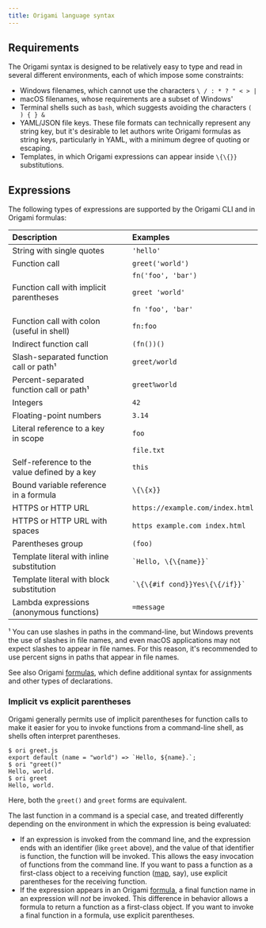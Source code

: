 ```yaml
---
title: Origami language syntax
---
```


## Requirements

The Origami syntax is designed to be relatively easy to type and read in several different environments, each of which impose some constraints:

- Windows filenames, which cannot use the characters `\ / : * ? " < > |`
- macOS filenames, whose requirements are a subset of Windows'
- Terminal shells such as `bash`, which suggests avoiding the characters `( ) { } &`
- YAML/JSON file keys. These file formats can technically represent any string key, but it's desirable to let authors write Origami formulas as string keys, particularly in YAML, with a minimum degree of quoting or escaping.
- Templates, in which Origami expressions can appear inside `\{\{}}` substitutions.

## Expressions

The following types of expressions are supported by the Origami CLI and in Origami formulas:

| Description                                  |              | Examples                           |
| :------------------------------------------- | ------------ | :--------------------------------- |
| String with single quotes                    | &nbsp;&nbsp; | `'hello'`                          |
| Function call                                |              | `greet('world')`                   |
|                                              |              | `fn('foo', 'bar')`                 |
| Function call with implicit parentheses      |              | `greet 'world'`                    |
|                                              |              | `fn 'foo', 'bar'`                  |
| Function call with colon (useful in shell)   |              | `fn:foo`                           |
| Indirect function call                       |              | `(fn())()`                         |
| Slash-separated function call or path¹       |              | `greet/world`                      |
| Percent-separated function call or path¹     |              | `greet%world`                      |
| Integers                                     |              | `42`                               |
| Floating-point numbers                       |              | `3.14`                             |
| Literal reference to a key in scope          |              | `foo`                              |
|                                              |              | `file.txt`                         |
| Self-reference to the value defined by a key |              | `this`                             |
| Bound variable reference in a formula        |              | `\{\{x}}`                          |
| HTTPS or HTTP URL                            |              | `https://example.com/index.html`   |
| HTTPS or HTTP URL with spaces                |              | `https example.com index.html`     |
| Parentheses group                            |              | `(foo)`                            |
| Template literal with inline substitution    |              | `` `Hello, \{\{name}}` ``          |
| Template literal with block substitution     |              | `` `\{\{#if cond}}Yes\{\{/if}}` `` |
| Lambda expressions (anonymous functions)     |              | `=message`                         |

¹ You can use slashes in paths in the command-line, but Windows prevents the use of slashes in file names, and even macOS applications may not expect slashes to appear in file names. For this reason, it's recommended to use percent signs in paths that appear in file names.

See also Origami [formulas](/framework/formulas.html), which define additional syntax for assignments and other types of declarations.

### Implicit vs explicit parentheses

Origami generally permits use of implicit parentheses for function calls to make it easier for you to invoke functions from a command-line shell, as shells often interpret parentheses.

```console
$ ori greet.js
export default (name = "world") => `Hello, ${name}.`;
$ ori "greet()"
Hello, world.
$ ori greet
Hello, world.
```

Here, both the `greet()` and `greet` forms are equivalent.

The last function in a command is a special case, and treated differently depending on the environment in which the expression is being evaluated:

- If an expression is invoked from the command line, and the expression ends with an identifier (like `greet` above), and the value of that identifier is function, the function will be invoked. This allows the easy invocation of functions from the command line. If you want to pass a function as a first-class object to a receiving function ([map](#map), say), use explicit parentheses for the receiving function.
- If the expression appears in an Origami [formula](/framework/Formula.html), a final function name in an expression will _not_ be invoked. This difference in behavior allows a formula to return a function as a first-class object. If you want to invoke a final function in a formula, use explicit parentheses.
